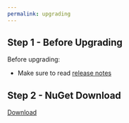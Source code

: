 ```yaml
---
permalink: upgrading
---
```


## Step 1 - Before Upgrading
Before upgrading:
- Make sure to read [release notes](https://github.com/zzzprojects/LinqToSql-Plus/releases)

## Step 2 - NuGet Download

<a class="btn btn-lg btn-z" role="button" href="/download" onclick="ga('send', 'event', { eventAction: 'download'});">
	<i class="fa fa-cloud-download" aria-hidden="true"></i>
	Download
	<i class="fa fa-angle-right"></i>
</a>